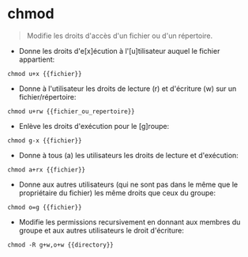 # chmod

> Modifie les droits d'accès d'un fichier ou d'un répertoire.

- Donne les droits d'e[x]écution à l'[u]tilisateur auquel le fichier appartient:

`chmod u+x {{fichier}}`

- Donne à l'utilisateur les droits de lecture (r) et d'écriture (w) sur un fichier/répertoire:

`chmod u+rw {{fichier_ou_repertoire}}`

- Enlève les droits d'exécution pour le [g]roupe:

`chmod g-x {{fichier}}`

- Donne à tous (a) les utilisateurs les droits de lecture et d'exécution:

`chmod a+rx {{fichier}}`

- Donne aux autres utilisateurs (qui ne sont pas dans le même que le propriétaire du fichier) les même droits que ceux du groupe:

`chmod o=g {{fichier}}`

- Modifie les permissions recursivement en donnant aux membres du groupe et aux autres utilisateurs le droit d'écriture:

`chmod -R g+w,o+w {{directory}}`
